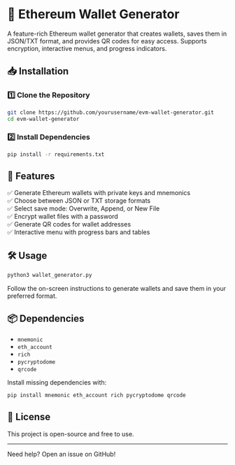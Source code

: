 # 🚀 Ethereum Wallet Generator

A feature-rich Ethereum wallet generator that creates wallets, saves them in JSON/TXT format, and provides QR codes for easy access. Supports encryption, interactive menus, and progress indicators.

## 📥 Installation

### 1️⃣ Clone the Repository
```sh
git clone https://github.com/yourusername/evm-wallet-generator.git
cd evm-wallet-generator
```

### 2️⃣ Install Dependencies
```sh
pip install -r requirements.txt
```

## 📌 Features
✅ Generate Ethereum wallets with private keys and mnemonics  
✅ Choose between JSON or TXT storage formats  
✅ Select save mode: Overwrite, Append, or New File  
✅ Encrypt wallet files with a password  
✅ Generate QR codes for wallet addresses  
✅ Interactive menu with progress bars and tables  

## 🛠 Usage
```sh
python3 wallet_generator.py
```
Follow the on-screen instructions to generate wallets and save them in your preferred format.

## 📦 Dependencies
- `mnemonic`
- `eth_account`
- `rich`
- `pycryptodome`
- `qrcode`

Install missing dependencies with:
```sh
pip install mnemonic eth_account rich pycryptodome qrcode
```

## 🔗 License
This project is open-source and free to use.

---

Need help? Open an issue on GitHub!

